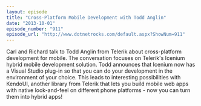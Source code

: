 ```yaml
---
layout: episode
title: "Cross-Platform Mobile Development with Todd Anglin"
date: "2013-10-01"
episode_number: "911"
episode_url: "http://www.dotnetrocks.com/default.aspx?ShowNum=911"
---
```


Carl and Richard talk to Todd Anglin from Telerik about cross-platform development for mobile. The conversation focuses on Telerik's Icenium hybrid mobile development solution. Todd announces that Icenium now has a Visual Studio plug-in so that you can do your development in the environment of your choice. This leads to interesting possibilities with KendoUI, another library from Telerik that lets you build mobile web apps with native look-and-feel on different phone platforms - now you can turn them into hybrid apps!

